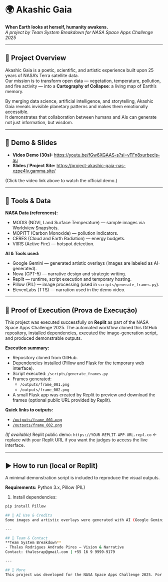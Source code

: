 # 🌍 Akashic Gaia
**When Earth looks at herself, humanity awakens.**  
*A project by Team System Breakdown for NASA Space Apps Challenge 2025*

---

## 🚀 Project Overview
Akashic Gaia is a poetic, scientific, and artistic experience built upon 25 years of NASA’s Terra satellite data.  
Our mission is to transform open data — vegetation, temperature, pollution, and fire activity — into a **Cartography of Collapse**: a living map of Earth’s memory.

By merging data science, artificial intelligence, and storytelling, Akashic Gaia reveals invisible planetary patterns and makes them emotionally accessible.  
It demonstrates that collaboration between humans and AIs can generate not just information, but wisdom.

---

## 🎥 Demo & Slides
- **Video Demo (30s):** https://youtu.be/fGw6XGAAS-s?si=vTFn8xurbecls-au  
- **Slides / Project Site:** https://project-akashic-gaia-nas-xzpe4lv.gamma.site/

(Click the video link above to watch the official demo.)

---

## 🔧 Tools & Data
**NASA Data (references):**
- MODIS (NDVI, Land Surface Temperature) — sample images via Worldview Snapshots.
- MOPITT (Carbon Monoxide) — pollution indicators.
- CERES (Cloud and Earth Radiation) — energy budgets.
- VIIRS (Active Fire) — hotspot detection.

**AI & Tools used:**
- Google Gemini — generated artistic overlays (images are labeled as AI-generated).  
- Nova (GPT-5) — narrative design and strategic writing.  
- Replit — runtime, script execution and temporary hosting.  
- Pillow (PIL) — image processing (used in `scripts/generate_frames.py`).  
- ElevenLabs (TTS) — narration used in the demo video.

---

## 🌌 Proof of Execution (Prova de Execução)
This project was executed successfully on **Replit** as part of the NASA Space Apps Challenge 2025. The automated workflow cloned this GitHub repository, installed dependencies, executed the image-generation script, and produced demonstrable outputs.

**Execution summary:**
- Repository cloned from GitHub.
- Dependencies installed (Pillow and Flask for the temporary web interface).
- Script executed: `/scripts/generate_frames.py`
- Frames generated:  
  - `/outputs/frame_001.png`  
  - `/outputs/frame_002.png`
- A small Flask app was created by Replit to preview and download the frames (optional public URL provided by Replit).

**Quick links to outputs:**
- [`/outputs/frame_001.png`](outputs/frame_001.png)  
- [`/outputs/frame_002.png`](outputs/frame_002.png)

*(If available)* Replit public demo: `https://YOUR-REPLIT-APP-URL.repl.co`  ← replace with your Replit URL if you want the judges to access the live interface.

---

## ▶️ How to run (local or Replit)
A minimal demonstration script is included to reproduce the visual outputs.

**Requirements:** Python 3.x, Pillow (PIL)

1. Install dependencies:
```bash
pip install Pillow

## 📝 AI Use & Credits
Some images and artistic overlays were generated with AI (Google Gemini). Per submission rules, AI-generated visuals are labelled with watermark and documented here.

---

## 👥 Team & Contact
**Team System Breakdown**  
- Thales Rodrigues Andrade Pires — Vision & Narrative  
Contact: thalesrap@gmail.com | +55 16 9 9999-9179

---

## 🔗 More
This project was developed for the NASA Space Apps Challenge 2025. For more information see the slide deck and demo video above.
